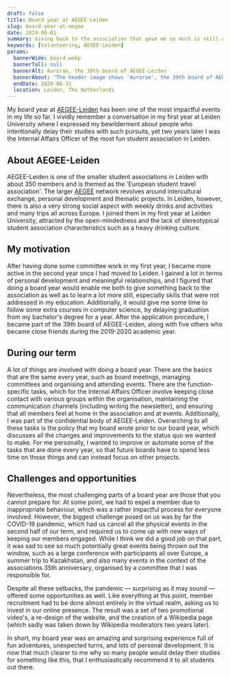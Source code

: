 ```yaml
---
draft: false
title: Board year at AEGEE-Leiden
slug: board-year-at-aegee
date: 2019-09-01
summary: Giving back to the association that gave me so much is still one of the best decisions I ever made.
keywords: [Volunteering, AEGEE-Leiden]
params:
  bannerWide: board.webp
  bannerTall: null
  bannerAlt: Aurorae, the 39th board of AEGEE-Leiden
  bannerAbout: "The header image shows 'Aurorae', the 39th board of AEGEE-Leiden, a few weeks prior to the start of our term. The photo was taken by [Wilke Geurds](https://www.wilkegeurds.nl/ 'Wilke Geurds website')."
  endDate: 2020-08-31
  location: Leiden, The Netherlands
---
```


My board year at [AEGEE-Leiden](https://www.aegee-leiden.nl/ "AEGEE-Leiden website") has been one of the most impactful events in my life so far. I vividly remember a conversation in my first year at Leiden University where I expressed my bewilderment about people who intentionally delay their studies with such pursuits, yet two years later I was the Internal Affairs Officer of the most fun student association in Leiden.

## About AEGEE-Leiden

AEGEE-Leiden is one of the smaller student associations in Leiden with about 350 members and is themed as the 'European student travel association'. The larger [AEGEE](https://www.aegee.org/) network revolves around intercultural exchange, personal development and thematic projects. In Leiden, however, there is also a very strong social aspect with weekly drinks and activities and many trips all across Europe. I joined them in my first year at Leiden University, attracted by the open-mindedness and the lack of stereotypical student association characteristics such as a heavy drinking culture.

## My motivation

After having done some committee work in my first year, I became more active in the second year once I had moved to Leiden. I gained a lot in terms of personal development and meaningful relationships, and I figured that doing a board year would enable me both to give something back to the association as well as to learn a lot more still, especially skills that were not addressed in my education. Additionally, it would give me some time to follow some extra courses in computer science, by delaying graduation from my bachelor's degree for a year. After the application procedure, I became part of the 39th board of AEGEE-Leiden, along with five others who became close friends during the 2019-2020 academic year.

## During our term

A lot of things are involved with doing a board year. There are the basics that are the same every year, such as board meetings, managing committees and organising and attending events. There are the function-specific tasks, which for the Internal Affairs Officer involve keeping close contact with various groups within the organisation, maintaining the communication channels (including writing the newsletter), and ensuring that all members feel at home in the association and at events. Additionally, I was part of the confidential body of AEGEE-Leiden. Overarching to all these tasks is the policy that my board wrote prior to our board year, which discusses all the changes and improvements to the status quo we wanted to make. For me personally, I wanted to improve or automate some of the tasks that are done every year, so that future boards have to spend less time on those things and can instead focus on other projects.

## Challenges and opportunities

Nevertheless, the most challenging parts of a board year are those that you cannot prepare for. At some point, we had to expel a member due to inappropriate behaviour, which was a rather impactful process for everyone involved. However, the biggest challenge posed on us was by far the COVID-19 pandemic, which had us cancel all the physical events in the second half of our term, and required us to come up with new ways of keeping our members engaged. While I think we did a good job on that part, it was sad to see so much potentially great events being thrown out the window, such as a large conference with participants all over Europe, a summer trip to Kazakhstan, and also many events in the context of the associations 35th anniversary, organised by a committee that I was responsible for.

Despite all these setbacks, the pandemic — surprising as it may sound — offered some opportunities as well. Like everything at this point, member recruitment had to be done almost entirely in the virtual realm, asking us to invest in our online presence. The result was a set of two promotional video's, a re-design of the website, and the creation of a Wikipedia page (which sadly was taken down by Wikipedia moderators two years later).

In short, my board year was an amazing and surprising experience full of fun adventures, unexpected turns, and lots of personal development. It is now that much clearer to me why so many people would delay their studies for something like this, that I enthusiastically recommend it to all students out there.
